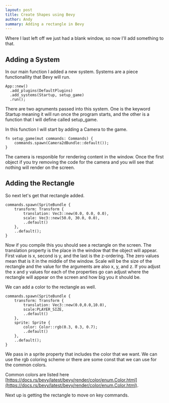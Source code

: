 ```yaml
---
layout: post
title: Create Shapes using Bevy
author: Andy
summary: Adding a rectangle in Bevy
---
```


Where I last left off we just had a blank window, so now I'll add something to that.


## Adding a System

In our main function I added a new system. Systems are a piece functionallity that Bevy will run. 

```
App::new()
  .add_plugins(DefaultPlugins)
  .add_systems(Startup, setup_game)
  .run();
```

There are two agruments passed into this system.  One is the keyword Startup meaning it will run once the program starts, and the other is a function that I will define called setup_game.

In this function I will start by adding a Camera to the game.

```
fn setup_game(mut commands: Commands) {
    commands.spawn(Camera2dBundle::default());
}
```

The camera is responible for rendering content in the window.  Once the first object if you try removing the code for the camera and you will see that nothing will render on the screen.

## Adding the Rectangle

So next let's get that rectangle added.
```
commands.spawn(SpriteBundle {
    transform: Transform {
        translation: Vec3::new(0.0, 0.0, 0.0),
        scale: Vec3::new(50.0, 30.0, 0.0),
        ..default()
    },
    ..default();
}
```

Now if you compile this you should see a rectangle on the screen.  The translation property is the place in the window that the object will appear.  First value is x, second is y, and the last is the z-ordering.  The zero values mean that is it in the middle of the window.  Scale will be the size of the rectangle and the value for the arguments are also x, y, and z.  If you adjust the x and y values for each of the properties go can adjust where the rectangle will appear on the screen and how big you it should be. 

We can add a color to the rectangle as well.

```
commands.spawn(SpriteBundle {
    transform: Transform {
        translation: Vec3::new(0.0,0.0,10.0), 
        scale:PLAYER_SIZE,
        ..default()
    },
    sprite: Sprite {
        color: Color::rgb(0.3, 0.3, 0.7);
        ..default()
    },
    ..default();
}
```
We pass in a sprite property that includes the color that we want.  We can use the rgb coloring scheme or there are some const that we can use for the common colors. 

Common colors are listed here [https://docs.rs/bevy/latest/bevy/render/color/enum.Color.html](https://docs.rs/bevy/latest/bevy/render/color/enum.Color.html).

Next up is getting the rectangle to move on key commands.




